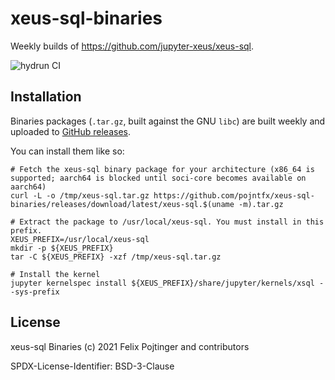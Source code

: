 # xeus-sql-binaries

Weekly builds of https://github.com/jupyter-xeus/xeus-sql.

![hydrun CI](https://github.com/pojntfx/xeus-sql-binaries/workflows/hydrun%20CI/badge.svg)

## Installation

Binaries packages (`.tar.gz`, built against the GNU `libc`) are built weekly and uploaded to [GitHub releases](https://github.com/pojntfx/xeus-sql-binaries/releases).

You can install them like so:

```shell
# Fetch the xeus-sql binary package for your architecture (x86_64 is supported; aarch64 is blocked until soci-core becomes available on aarch64)
curl -L -o /tmp/xeus-sql.tar.gz https://github.com/pojntfx/xeus-sql-binaries/releases/download/latest/xeus-sql.$(uname -m).tar.gz

# Extract the package to /usr/local/xeus-sql. You must install in this prefix.
XEUS_PREFIX=/usr/local/xeus-sql
mkdir -p ${XEUS_PREFIX}
tar -C ${XEUS_PREFIX} -xzf /tmp/xeus-sql.tar.gz

# Install the kernel
jupyter kernelspec install ${XEUS_PREFIX}/share/jupyter/kernels/xsql --sys-prefix
```

## License

xeus-sql Binaries (c) 2021 Felix Pojtinger and contributors

SPDX-License-Identifier: BSD-3-Clause

